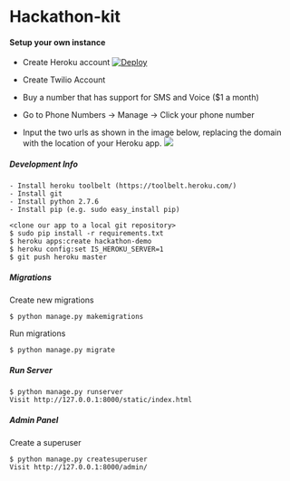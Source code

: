 Hackathon-kit
===========



#### Setup your own instance

- Create Heroku account
[![Deploy](https://www.herokucdn.com/deploy/button.png)](https://heroku.com/deploy)

- Create Twilio Account
- Buy a number that has support for SMS and Voice ($1 a month)
- Go to Phone Numbers -> Manage -> Click your phone number
- Input the two urls as shown in the image below, replacing the domain with the location of your Heroku app.
![](http://teachthe.net/topclipbox/2016-04-05_23-12-07PZCAFG.png)


##### Development Info
```
- Install heroku toolbelt (https://toolbelt.heroku.com/)
- Install git
- Install python 2.7.6
- Install pip (e.g. sudo easy_install pip)
```

```
<clone our app to a local git repository>
$ sudo pip install -r requirements.txt
$ heroku apps:create hackathon-demo 
$ heroku config:set IS_HEROKU_SERVER=1
$ git push heroku master
```

##### Migrations
Create new migrations
```
$ python manage.py makemigrations
```

Run migrations
```
$ python manage.py migrate
```

##### Run Server
```
$ python manage.py runserver
Visit http://127.0.0.1:8000/static/index.html
```

##### Admin Panel
Create a superuser
```
$ python manage.py createsuperuser
Visit http://127.0.0.1:8000/admin/
```
